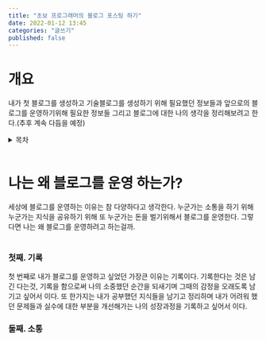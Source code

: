 ```yaml
---
title: "초보 프로그래머의 블로그 포스팅 하기"
date: 2022-01-12 13:45
categories: "글쓰기"
published: false
---
```

# 개요
내가 첫 블로그를 생성하고 기술블로그를 생성하기 위해 필요했던 정보들과 앞으로의 블로그를 운영하기위해 필요한 정보들 그리고 블로그에 대한 나의 생각을 정리해보려고 한다.(추후 계속 다듬을 예정)

<details>
<summary>목차</summary>
<div markdown="1">       
<ol >
    <li>블로그를 하는 이유?</li>
    <li>블로그를 생성할때 생각해야 할것</li>
    <li>블로그를 운영할때 생각해야 할것</li>
    <li>포스팅을 할때 생각해야 할것</li>
    <li>글을쓰기 위해 생각해야 할것</li>
</ol>
</div>
</details>
<br>

# 나는 왜 블로그를 운영 하는가?
세상에 블로그를 운영하는 이유는 참 다양하다고 생각한다. 누군가는 소통을 하기 위해 누군가는 지식을 공유하기 위해 또 누군가는 돈을 벌기위해서 블로그를 운영한다. 그렇다면 나는 왜 블로그를 운영하려고 하는걸까.
<br>
<br>
### 첫째. 기록
첫 번째로 내가 블로그를 운영하고 싶었던 가장큰 이유는 기록이다. 기록한다는 것은 남긴 다는것, 기록을 함으로써 나의 소중했던 순간을 되새기며 그때의 감정을 오래도록 남기고 싶어서 이다. 또 한가지는 내가 공부했던 지식들을 남기고 정리하며 내가 어려워 했던 문제들과 실수에 대한 부분을 개선해가는 나의 성장과정을 기록하고 싶어서 이다.
<br>

### 둘째. 소통







